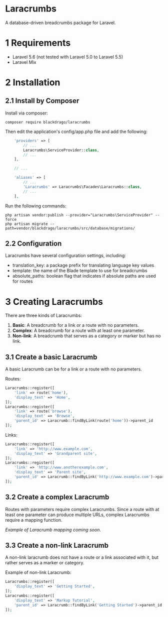 # Laracrumbs
A database-driven breadcrumbs package for Laravel.

# 1 Requirements
- Laravel 5.6 (not tested with Laravel 5.0 to Laravel 5.5)
- Laravel Mix

# 2 Installation
## 2.1 Install by Composer
Install via composer:
```
composer require blackdrago/laracrumbs
```

Then edit the application's config/app.php file and add the following:
```php
    'providers' => [
        // ...
        Laracrumbs\ServiceProvider::class,
        // ...
    ],

    // ...

    'aliases' => [
        // ...
        'Laracrumbs' => Laracrumbs\Facades\Laracrumbs::class,
        // ...
    ],
```

Run the following commands:
```
php artisan vendor:publish --provider="Laracrumbs\ServiceProvider" --force
php artisan migrate --path=vendor/blackdrago/laracrumbs/src/database/migrations/
```

## 2.2 Configuration
Laracrumbs have several configuration settings, including:

- translation_key: a package prefix for translating language key values
- template: the name of the Blade template to use for breadcrumbs
- absolute_paths: boolean flag that indicates if absolute paths are used for routes

# 3 Creating Laracrumbs
There are three kinds of Laracrumbs:

1. **Basic**: A breadcrumb for a link or a route with no parameters.
2. **Complex**: A breadcrumb for a route with at least one parameter.
3. **Non-link**: A breadcrumb that serves as a category or marker but has no link.

## 3.1 Create a basic Laracrumb
A basic Laracrumb can be for a link or a route with no parameters.

Routes:
```php
Laracrumbs::register([
    'link' => route('home'),
    'display_text' => 'Home',
]);
Laracrumbs::register([
    'link' => route('browse'),
    'display_text' => 'Browse',
    'parent_id' => Laracrumb::findByLink(route('home'))->parent_id
]);
```

Links:
```php
Laracrumbs::register([
    'link' => 'http://www.example.com',
    'display_text' => 'Grandparent site',
]);
Laracrumbs::register([
    'link' => 'http://www.anotherexample.com',
    'display_text' => 'Parent site',
    'parent_id' => Laracrumb::findByLink('http://www.example.com')->parent_id
]);
```

## 3.2 Create a complex Laracrumb
Routes with parameters require complex Laracrumbs. Since a route with at least one parameter can produce multiple URLs, complex Laracrumbs require a mapping function.

*Example of Laracrumb mapping coming soon.*

## 3.3 Create a non-link Laracrumb
A non-link laracrumb does not have a route or a link associated with it, but rather serves as a marker or category. 

Example of non-link Laracrumb:
```php
Laracrumbs::register([
    'display_text' => 'Getting Started',
]);
Laracrumbs::register([
    'display_text' => 'Markup Tutorial',
    'parent_id' => Laracrumb::findByLink('Getting Started')->parent_id
]);
```
